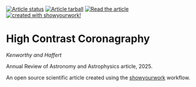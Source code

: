 <a href="https://github.com/mkenworthy/ARAA_HCI/actions/workflows/build.yml"><img src="https://github.com/mkenworthy/ARAA_HCI/actions/workflows/build.yml/badge.svg?branch=main" alt="Article status"/></a>
<a href="https://github.com/mkenworthy/ARAA_HCI/raw/main-pdf/arxiv.tar.gz"><img src="https://img.shields.io/badge/article-tarball-blue.svg?style=flat" alt="Article tarball"/></a>
<a href="https://github.com/mkenworthy/ARAA_HCI/raw/main-pdf/ms.pdf"><img src="https://img.shields.io/badge/article-pdf-blue.svg?style=flat" alt="Read the article"/></a>
<a href="https://github.com/showyourwork/showyourwork"><img src="https://img.shields.io/badge/created%20with-showyourwork!-ff0000" alt="created with showyourwork!"></a>

# High Contrast Coronagraphy

*Kenworthy and Haffert* 

Annual Review of Astronomy and Astrophysics article, 2025.

An open source scientific article created using the [showyourwork](https://github.com/showyourwork/showyourwork) workflow.
